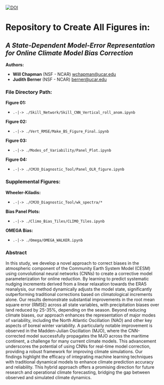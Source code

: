 [![DOI](https://zenodo.org/badge/808131207.svg)](https://zenodo.org/doi/10.5281/zenodo.11395772)


# Repository to Create All Figures in:
## **_A State-Dependent Model-Error Representation for Online Climate Model Bias Correction_**

**Authors:**
- **Will Chapman** (NSF - NCAR) [wchapman@ucar.edu](mailto:wchapman@ucar.edu)
- **Judith Berner** (NSF - NCAR) [berner@ucar.edu](mailto:berner@ucar.edu)

### File Directory Path:

**Figure 01:**
- `.-|-> ./Skill_Network/Skill_CNN_Vertical_roll_anom.ipynb`

**Figure 02:**
- `.-|-> ./Vert_RMSE/Make_BS_Figure_Final.ipynb`

**Figure 03:**
- `.-|-> ./Modes_of_Variability/Panel_Plot.ipynb`

**Figure 04:**
- `.-|-> ./CMJO_Diagnostic_Tool/Panel_OLR_figure.ipynb`

### Supplemental Figures:

**Wheeler-Kiladis:**
- `.-|-> ./CMJO_Diagnostic_Tool/wk_spectra/*`

**Bias Panel Plots:**
- `.-|-> ./Climo_Bias_Tiles/CLIMO_Tiles.ipynb`

**OMEGA Bias:**
- `.-|-> ./Omega/OMEGA_WALKER.ipynb`

### Abstract

In this study, we develop a novel approach to correct biases in the atmospheric component of the Community Earth System Model (CESM) using convolutional neural networks (CNNs) to create a corrective model parameterization for online reduction. By learning to predict systematic nudging increments derived from a linear relaxation towards the ERA5 reanalysis, our method dynamically adjusts the model state, significantly outperforming traditional corrections based on climatological increments alone. Our results demonstrate substantial improvements in the root mean square error (RMSE) across all state variables, with precipitation biases over land reduced by 25-35%, depending on the season. Beyond reducing climate biases, our approach enhances the representation of major modes of variability, including the North Atlantic Oscillation (NAO) and other key aspects of boreal winter variability. A particularly notable improvement is observed in the Madden-Julian Oscillation (MJO), where the CNN-corrected model successfully propagates the MJO across the maritime continent, a challenge for many current climate models. This advancement underscores the potential of using CNNs for real-time model correction, providing a robust framework for improving climate simulations. Our findings highlight the efficacy of integrating machine learning techniques with traditional dynamical models to enhance climate prediction accuracy and reliability. This hybrid approach offers a promising direction for future research and operational climate forecasting, bridging the gap between observed and simulated climate dynamics.

